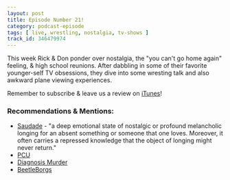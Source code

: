 ```yaml
---
layout: post
title: Episode Number 21!
category: podcast-episode
tags: [ live, wrestling, nostalgia, tv-shows ]
track_id: 346479974
---
```


This week Rick & Don ponder over nostalgia, the "you can't go home again" feeling, & high school reunions.  After dabbling in some of their favorite younger-self TV obsessions, they dive into some wresting talk and also awkward plane viewing experiences.  

Remember to subscribe & leave us a review on [iTunes](https://itunes.apple.com/us/podcast/the-rick-don-show/id1229942938)!

### Recommendations & Mentions:
- [Saudade](https://en.wikipedia.org/wiki/Saudade) - "a deep emotional state of nostalgic or profound melancholic longing for an absent something or someone that one loves. Moreover, it often carries a repressed knowledge that the object of longing might never return."
- [PCU](http://www.imdb.com/title/tt0110759/)
- [Diagnosis Murder](http://www.imdb.com/title/tt0105986/)
- [BeetleBorgs](http://www.imdb.com/title/tt0115674)
